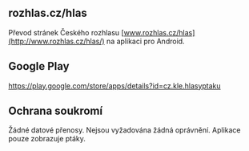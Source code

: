 ## rozhlas.cz/hlas

Převod stránek Českého rozhlasu [www.rozhlas.cz/hlas](http://www.rozhlas.cz/hlas/) na aplikaci pro Android.

## Google Play

https://play.google.com/store/apps/details?id=cz.kle.hlasyptaku

## Ochrana soukromí

Žádné datové přenosy. Nejsou vyžadována žádná
oprávnění. Aplikace pouze zobrazuje ptáky.
